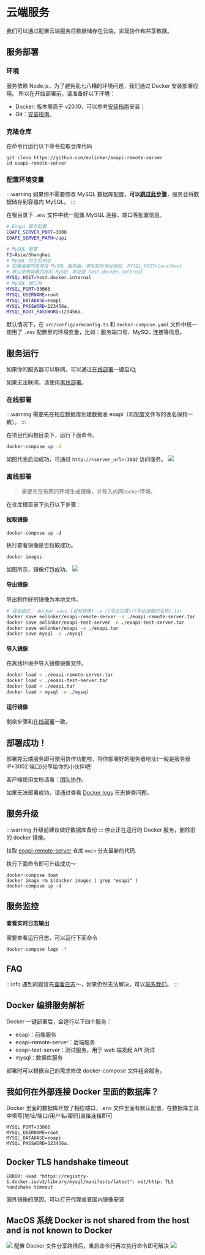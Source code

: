 # 云端服务

我们可以通过配置云端服务将数据储存在云端，实现协作和共享数据。

## 服务部署

### 环境

服务依赖 Node.js，为了避免乱七八糟的环境问题，我们通过 Docker 安装部署应用。
所以在开始部署前，请准备好以下环境：

- Docker: 版本需高于 v20.10，可以参考[安装指南](https://www.runoob.com/docker/macos-docker-install.html)安装；
- Git：[安装指南](https://git-scm.com/book/zh/v2/%E8%B5%B7%E6%AD%A5-%E5%AE%89%E8%A3%85-Git)。

<!-- - 调试可以使用[桌面端下载](https://www.docker.com/products/docker-desktop/) -->

### 克隆仓库

在命令行运行以下命令拉取仓库代码

```
git clone https://github.com/eolinker/eoapi-remote-server
cd eoapi-remote-server
```

### 配置环境变量

:::warning
如果你不需要修改 MySQL 数据库配置，**可以[跳过此步骤](#服务运行)**，服务会将数据储存到容器内 MySQL。
:::

在根目录下 `.env` 文件中统一配置 MySQL 连接、端口等配置信息。

```bash
# Eoapi 服务配置
EOAPI_SERVER_PORT=3000
EOAPI_SERVER_PATH=/api

# MySQL 配置
TZ=Asia/Shanghai
# MySQL 的主机地址
# 如果连接的是其他 MySQL 服务器，填写实际地址例如  MYSQL_HOST=localhost
# 默认使用容器内部的 MySQL 地址是 host.docker.internal
MYSQL_HOST=host.docker.internal
# MySQL 端口号
MYSQL_PORT=33066
MYSQL_USERNAME=root
MYSQL_DATABASE=eoapi
MYSQL_PASSWORD=123456a.
MYSQL_ROOT_PASSWORD=123456a.
```

默认情况下，在 `src/config/ormconfig.ts` 和 `docker-compose.yaml` 文件中统一使用了 `.env` 配置里的环境变量，比如：服务端口号、MySQL 连接等信息。

## 服务运行

如果你的服务器可以联网，可以通过[在线部署](#在线部署)一键启动;

如果无法联网，请使用[离线部署](#离线部署)。

### 在线部署
:::warning
需要先在相应数据库创建数据表 eoapi（和配置文件写的表名保持一致）。
:::

在项目代码根目录下，运行下面命令。

```bash
docker-compose up -d
```

如图代表启动成功，可通过 `http://<server_url>:3002` 访问服务。
![](../assets/images/2022-09-28-17-43-50.png)

### 离线部署

> 需要先在有网的环境生成镜像，并导入内网`Docker`环境。

在仓库根目录下执行以下步骤：

#### 拉取镜像

```
docker-compose up -d
```

执行查看镜像是否拉取成功。

```bash
docker images
```

如图所示，镜像打包成功。
![](../assets/images/2022-11-04-15-02-42.png)

#### 导出镜像

导出制作好的镜像为本地文件。

```bash
# 语法格式： docker save {目标镜像} -o /{导出位置}/{导出镜像的名称}.tar
docker save eolinker/eoapi-remote-server -o ./eoapi-remote-server.tar
docker save eolinker/eoapi-test-server -o ./eoapi-test-server.tar
docker save eolinker/eoapi -o ./eoapi.tar
docker save mysql -o ./mysql
```

#### 导入镜像

在离线环境中导入镜像镜像文件。

```bash
docker load < ./eoapi-remote-server.tar
docker load < ./eoapi-test-server.tar
docker load < ./eoapi.tar
docker load < mysql -o ./mysql
```

#### 运行镜像

剩余步骤和[在线部署](#在线部署)一致。

## 部署成功！

部署完云端服务即可使用协作功能啦，将你部署好的服务器地址(一般是服务器 IP+3002 端口)分享给你的小伙伴吧!

客户端使用文档请看：[团队协作](/docs/collaborate.md)。

如果无法部署成功，请通过查看 [Docker logs](#查看实时日志输出) 日志排查问题。

## 服务升级

:::warning
升级前建议做好数据库备份
:::
停止正在运行的 Docker 服务，删除旧的 docker 镜像。

拉取 [eoapi-remote-server](https://github.com/eolinker/eoapi-remote-server)  仓库 `main` 分支最新的代码.

执行下面命令即可升级成功～

```
docker-compose down
docker image rm $(docker images | grep "eoapi" )
docker-compose up -d
```

## 服务监控

#### 查看实时日志输出

需要查看运行日志，可以运行下面命令

```bash
docker-compose logs -f
```

## FAQ
:::info
遇到问题请先[查看日志](#查看实时日志输出)～，如果仍然无法解决，可以[联系我们](/docs/contact.html)。
:::
## Docker 编排服务解析
Docker 一键部署后，会运行以下四个服务：
* eoapi：前端服务
* eoapi-remote-server：后端服务
* eoapi-test-server：测试服务，用于 web 端发起 API 测试
* mysql：数据库服务

部署时可以根据自己的需求修改 docker-compose 文件组合服务。

## 我如何在外部连接 Docker 里面的数据库？

Docker 里面的数据库开放了相应端口，.env 文件里面有默认配置，在数据库工具中填写[地址/端口/用户名/密码]直接连接即可

```
MYSQL_PORT=33066
MYSQL_USERNAME=root
MYSQL_DATABASE=eoapi
MYSQL_PASSWORD=123456a.
```

## Docker TLS handshake timeout

```shell
ERROR: Head "https://registry-1.docker.io/v2/library/mysql/manifests/latest": net/http: TLS handshake timeout
```

国外镜像的原因，可以打开代理或者国内镜像安装

## MacOS 系统 Docker is not shared from the host and is not known to Docker

![](../assets/images/2022-09-28-17-36-05.png)
配置 Docker 文件分享路径后，重启命令行再次执行命令即可解决
![](../assets/images/2022-09-28-17-37-57.png)
